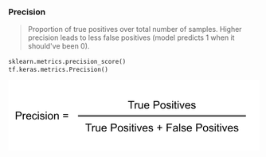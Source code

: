 ### Precision

> Proportion of true positives over total number of samples. Higher precision leads to less false positives (model predicts 1 when it should've been 0).

```
sklearn.metrics.precision_score()
tf.keras.metrics.Precision()
```
<p align="center">
    <img src="https://github.com/CrispenGari/Keras-API/blob/main/04_Evaluation_Methods/02_Precision/Precision_1.png"/></p>